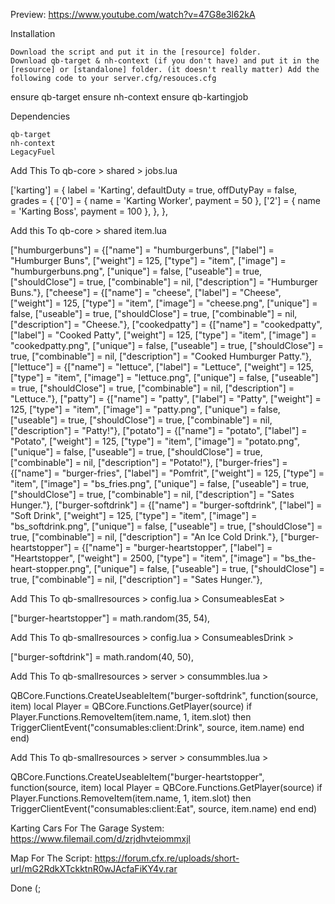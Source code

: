 Preview:
https://www.youtube.com/watch?v=47G8e3l62kA

Installation

    Download the script and put it in the [resource] folder.
    Download qb-target & nh-context (if you don't have) and put it in the [resource] or [standalone] folder. (it doesn't really matter) Add the following code to your server.cfg/resouces.cfg

ensure qb-target
ensure nh-context
ensure qb-kartingjob

Dependencies

    qb-target
    nh-context
    LegacyFuel


Add This To qb-core > shared > jobs.lua

['karting'] = {
        label = 'Karting',
        defaultDuty = true,
        offDutyPay = false,
        grades = {
            ['0'] = {
                name = 'Karting Worker',
                payment = 50
            },
            ['2'] = {
                name = 'Karting Boss',
                payment = 100
            },
        },
    },


Add this To qb-core > shared item.lua

["humburgerbuns"] 			 = {["name"] = "humburgerbuns", 	    ["label"] = "Humburger Buns", 	    ["weight"] = 125, 		["type"] = "item", 		["image"] = "humburgerbuns.png",            ["unique"] = false, 	["useable"] = true, 	["shouldClose"] = true,    ["combinable"] = nil,   ["description"] = "Humburger Buns."},
["cheese"] 			 		 = {["name"] = "cheese", 			    ["label"] = "Cheese", 			    ["weight"] = 125, 		["type"] = "item", 		["image"] = "cheese.png", 		            ["unique"] = false, 	["useable"] = true, 	["shouldClose"] = true,    ["combinable"] = nil,   ["description"] = "Cheese."},
["cookedpatty"] 			 = {["name"] = "cookedpatty", 		    ["label"] = "Cooked Patty", 	    ["weight"] = 125, 		["type"] = "item", 		["image"] = "cookedpatty.png", 	            ["unique"] = false, 	["useable"] = true, 	["shouldClose"] = true,    ["combinable"] = nil,   ["description"] = "Cooked Humburger Patty."},
["lettuce"] 			 	 = {["name"] = "lettuce", 			    ["label"] = "Lettuce", 			    ["weight"] = 125, 		["type"] = "item", 		["image"] = "lettuce.png", 	                ["unique"] = false, 	["useable"] = true, 	["shouldClose"] = true,    ["combinable"] = nil,   ["description"] = "Lettuce."},
["patty"] 			         = {["name"] = "patty", 			    ["label"] = "Patty", 			    ["weight"] = 125, 		["type"] = "item", 		["image"] = "patty.png", 		            ["unique"] = false, 	["useable"] = true, 	["shouldClose"] = true,    ["combinable"] = nil,   ["description"] = "Patty!"},
["potato"] 			         = {["name"] = "potato", 			    ["label"] = "Potato", 			    ["weight"] = 125, 		["type"] = "item", 		["image"] = "potato.png", 		            ["unique"] = false, 	["useable"] = true, 	["shouldClose"] = true,    ["combinable"] = nil,   ["description"] = "Potato!"},
["burger-fries"] 			 = {["name"] = "burger-fries", 		    ["label"] = "Pomfrit", 				["weight"] = 125, 		["type"] = "item", 		["image"] = "bs_fries.png", 				["unique"] = false, 	["useable"] = true, 	["shouldClose"] = true,    ["combinable"] = nil,   ["description"] = "Sates Hunger."},
["burger-softdrink"] 		 = {["name"] = "burger-softdrink", 	    ["label"] = "Soft Drink",           ["weight"] = 125, 		["type"] = "item", 		["image"] = "bs_softdrink.png", 		    ["unique"] = false, 	["useable"] = true, 	["shouldClose"] = true,    ["combinable"] = nil,   ["description"] = "An Ice Cold Drink."},
["burger-heartstopper"] 	 = {["name"] = "burger-heartstopper",   ["label"] = "Heartstopper", 		["weight"] = 2500, 		["type"] = "item", 		["image"] = "bs_the-heart-stopper.png", 	["unique"] = false, 	["useable"] = true, 	["shouldClose"] = true,    ["combinable"] = nil,   ["description"] = "Sates Hunger."},

Add This To qb-smallresources > config.lua > ConsumeablesEat > 

["burger-heartstopper"] = math.random(35, 54),


Add This To qb-smallresources > config.lua > ConsumeablesDrink > 

["burger-softdrink"] = math.random(40, 50),

Add This To qb-smallresources > server > consummbles.lua > 

QBCore.Functions.CreateUseableItem("burger-softdrink", function(source, item)
    local Player = QBCore.Functions.GetPlayer(source)
	if Player.Functions.RemoveItem(item.name, 1, item.slot) then
        TriggerClientEvent("consumables:client:Drink", source, item.name)
    end
end)

Add This To qb-smallresources > server > consummbles.lua > 

QBCore.Functions.CreateUseableItem("burger-heartstopper", function(source, item)
    local Player = QBCore.Functions.GetPlayer(source)
	if Player.Functions.RemoveItem(item.name, 1, item.slot) then
        TriggerClientEvent("consumables:client:Eat", source, item.name)
    end
end)

Karting Cars For The Garage System: https://www.filemail.com/d/zrjdhvteiommxjl

Map For The Script: https://forum.cfx.re/uploads/short-url/mG2RdkXTckktnR0wJAcfaFiKY4v.rar

Done (;
